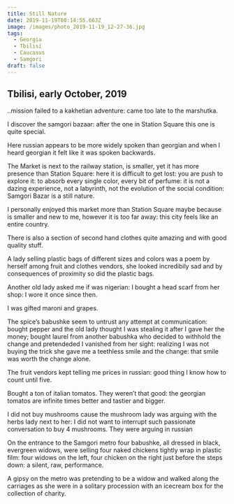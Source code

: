 ```yaml
---
title: Still Nature
date: 2019-11-19T08:14:55.663Z
image: /images/photo_2019-11-19_12-27-36.jpg
tags:
  - Georgia
  - Tbilisi
  - Caucasus
  - Samgori
draft: false
---
```

## Tbilisi, early October, 2019

..mission failed to a kakhetian adventure: came too late to the marshutka. 

I discover the samgori bazaar: after the one in Station Square this one is quite special.

<!-- excerpt -->

Here russian appears to be more widely spoken than georgian and when I heard georgian it felt like it was spoken backwards. 

The Market is next to the railway station, is smaller, yet it has more presence than Station Square: here it is difficult to get lost: you are push to explore it: to absorb every single color, every bit of perfume: it is not a dazing experience, not a labyrinth, not the evolution of the social condition: Samgori Bazar is a still nature.

I personally enjoyed this market more than Station Square maybe because is smaller and new to me, however it is too far away: this city feels like an entire country.

There is also a section of second hand clothes quite amazing and with good quality stuff.

A lady selling plastic bags of different sizes and colors was a poem by herself among fruit and clothes vendors, she looked incredibily sad and by consequences of proximity so did the plastic bags.

Another old lady asked me if was nigerian: I bought a head scarf from her shop: I wore it once since then.

I was gifted maroni and grapes.

The spice’s babushke seem to untrust any attempt at communication: bought pepper and the old lady thought I was stealing it after I gave her the money; bought laurel from another babushka who decided to withhold the change and pretendeded I vanished from her sight: realizing I was not buying the trick she gave me a teethless smile and the change: that smile was worth the change alone.

The fruit vendors kept telling me prices in russian: good thing I know how to count until five.

Bought a ton of italian tomatos. They weren’t that good: the georgian tomatos are infinite times better and tastier and bigger.

I did not buy mushrooms cause the mushroom lady was arguing with the herbs lady next to her: I did not want to interrupt such passionate conversation to buy 4 mushrooms. 
They were arguing in russian

On the entrance to the Samgori metro four babushke, all dressed in black, evergreen widows, were selling four naked chickens tightly wrap in plastic film: four widows on the left, four chicken on the right just before the steps down: a silent, raw, performance. 

A gipsy on the metro was pretending to be a widow and walked along the carriages as she were in a solitary procession with an icecream box for the collection of charity.
